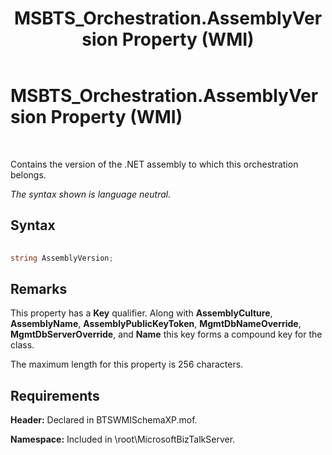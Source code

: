 ﻿---
title: MSBTS_Orchestration.AssemblyVersion Property (WMI)
TOCTitle: MSBTS_Orchestration.AssemblyVersion Property (WMI)
ms:assetid: d2e007a1-78a3-4020-9f15-47a947b4a275
ms:mtpsurl: https://msdn.microsoft.com/library/Aa578569(v=BTS.80)
ms:contentKeyID: 51531447
ms.date: 08/30/2017
mtps_version: v=BTS.80
---

# MSBTS\_Orchestration.AssemblyVersion Property (WMI)

 

Contains the version of the .NET assembly to which this orchestration belongs.

*The syntax shown is language neutral.*

## Syntax

```C#
  
string AssemblyVersion;  
```

## Remarks

This property has a **Key** qualifier. Along with **AssemblyCulture**, **AssemblyName**, **AssemblyPublicKeyToken**, **MgmtDbNameOverride**, **MgmtDbServerOverride**, and **Name** this key forms a compound key for the class.

The maximum length for this property is 256 characters.

## Requirements

**Header:** Declared in BTSWMISchemaXP.mof.

**Namespace:** Included in \\root\\MicrosoftBizTalkServer.

